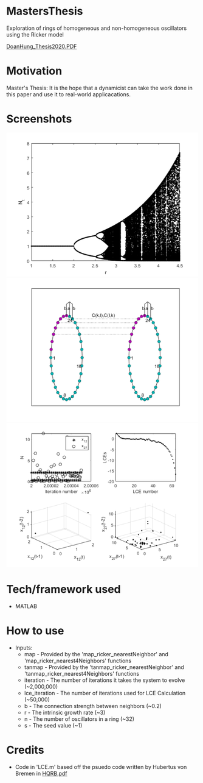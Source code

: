 # MastersThesis
Exploration of rings of homogeneous and non-homogeneous oscillators using the Ricker model

<a href="DoanHung_Thesis2020.pdf" target="_blank">DoanHung_Thesis2020.PDF</a>

# Motivation
Master's Thesis: It is the hope that a dynamicist can take the work done in this paper and use it to real-world applicacations.

# Screenshots
![Alt text](ricker.png?raw=true "The Ricker Model")
![Alt text](coupled_rings_case1.png?raw=true "coupled_rings_case1")
![Alt text](case_1.png?raw=true "case_1")

# Tech/framework used
- MATLAB

# How to use
- Inputs:
  - map - Provided by the 'map_ricker_nearestNeighbor' and 'map_ricker_nearest4Neighbors' functions
  - tanmap - Provided by the 'tanmap_ricker_nearestNeighbor' and 'tanmap_ricker_nearest4Neighbors' functions
  - iteration - The number of iterations it takes the system to evolve (~2,000,000)
  - lce_iteration - The number of iterations used for LCE Calculation (~50,000)
  - b - The connection strength between neighbors (~0.2)
  - r - The intrinsic growth rate (~3)
  - n - The number of oscillators in a ring (~32)
  - s - The seed value (~1)
  
 # Credits
 - Code in 'LCE.m' based off the psuedo code written by Hubertus von Bremen in <a href="HQRB_paper.pdf" target="_blank">HQRB.pdf</a>
  
 
